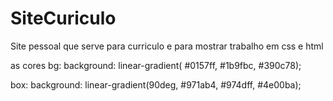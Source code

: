 # SiteCuriculo
Site pessoal que serve para curriculo e para mostrar trabalho em css e html



as cores bg: background: linear-gradient( #0157ff, #1b9fbc, #390c78);

box: background: linear-gradient(90deg, #971ab4, #974dff, #4e00ba);
